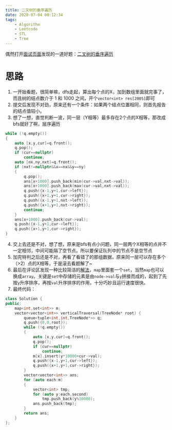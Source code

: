 ```yaml
---
title: 二叉树的垂序遍历
date: 2020-07-04 00:12:34
tags: 
    - Algorithm
    - Leetcode
    - STL
    - Tree
---
```


偶然打开[面试页面](https://leetcode-cn.com/interview/)发现的一道好题：[二叉树的垂序遍历](https://leetcode-cn.com/problems/vertical-order-traversal-of-a-binary-tree/)


<!-- more -->

# 思路
1. 一开始看题，很简单嘛，dfs走起，算出每个点的X，加到数组里面就完事了，而且树的结点数介于 1 和 1000 之间，开个`vector<int> res[2005]`即可
2. 提交后发现不对劲，原来还有一个条件：如果两个结点位置相同，则首先报告的结点值较小。
3. 想了一想，直觉判断一波，同一层（Y相等）最多存在2个点的X相等，那改成bfs就好了啊，层序遍历
```cpp
while (!q.empty())
{
    auto [x,y,cur]=q.front();
    q.pop();
    if (cur==nullptr)
        continue;
    auto [nx,ny,nxt]=q.front();
    if (nxt!=nullptr&&x==nx&&y==ny)
    {
        q.pop();
        ans[x+1000].push_back(min(cur->val,nxt->val));
        ans[x+1000].push_back(max(cur->val,nxt->val));
        q.push({x-1,y+1,cur->left});
        q.push({x+1,y+1,cur->right});
        q.push({x-1,y+1,nxt->left});
        q.push({x+1,y+1,nxt->right});
        continue;
    }
    ans[x+1000].push_back(cur->val);
    q.push({x-1,y+1,cur->left});
    q.push({x+1,y+1,cur->right});
}
```
4. 交上去还是不对，想了想，原来是bfs有点小问题，同一层两个X相等的点并不一定相邻，中间可能隔了空节点。所以要保证队列中的节点不是空节点
5. 加完特判之后还是不对，再看了看错了的那组数据，原来同一层可以存在多个（>2）点的X相等，于是滚去看题解了~
6. 最后在评论区发现一种比较简洁的[解法](https://leetcode-cn.com/problems/vertical-order-traversal-of-a-binary-tree/comments/364408)，`map`里面套一个`set`，当然`map`也可以换成`array`。关键是`set`中存储的元素是由`node->val`与`y`拼接而成的，起到了先按`y`升序排序，再按`val`升序排序的作用，十分巧妙且运行速度很快。
7. 最终代码：
```cpp
class Solution {
public:
    map<int,set<int>> m;
    vector<vector<int>> verticalTraversal(TreeNode* root) {
        queue<tuple<int,int,TreeNode*>> q;
        q.push({0,0,root});
        while (!q.empty())
        {
            auto [x,y,cur]=q.front();
            q.pop();
            if (cur==nullptr)
                continue;
            m[x].insert(y*10000+cur->val);
            q.push({x-1,y+1,cur->left});
            q.push({x+1,y+1,cur->right});
        }
        vector<vector<int>> ans;
        for (auto each:m)
        {
            vector<int> tmp;
            for (auto y:each.second)
                tmp.push_back(y%10000);
            ans.push_back(tmp);
        }
        return ans;
    }
};
```